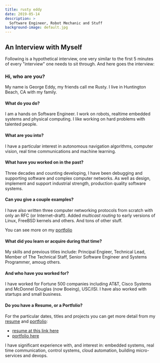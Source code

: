 ```yaml
---
title: rusty eddy
date: 2019-05-14
description: >
  Software Engineer, Robot Mechanic and Stuff
background-image: default.jpg
---
```


## An Interview with Myself

Following is a hypothetical interview, one very similar to the first
5 minutes of every "interview" one needs to sit through.  And here
goes the interview:

### Hi, who are you?

My name is George Eddy, my friends call me Rusty.  I live in
Huntington Beach, CA with my family.

#### What do you do?

I am a hands on Software Engineer.  I work on robots, realtime
embedded systems and physical computing.  I like working on hard
problems with talented people.

#### What are you into?
I have a particular interest in autonomous navigation algorithms,
 computer vision, real time communications and machine learning.

#### What have you worked on in the past?
Three decades and counting developing, I have been debugging and
supporting software and complex computer networks.  As well as design,
implement and support industrial strength, production quality software
systems.

#### Can you give a couple examples?

I have also written three computer networking protocols from scratch
with only an RFC (or Internet-draft).  Added _multicast routing_ to
early versions of Linux, FreeBSD kernels and others.  And tons of
other stuff.

You can see more on my [portfolio](/portfolio)

#### What did you learn or acquire during that time?

My skills and previous titles include: Principal Engieer,
Technical Lead, Member of The Technical Staff, Senior Software
Engineer and Systems Programmer, amoug others.

#### And who have you worked for?
I have worked for Fortune 500 companies including AT&T, Cisco Systems
and McDonnel Douglas (now Boeing), USC/ISI.  I have also worked with
startups and small business.

#### Do you have a Resume, or a Portfolio?

For the particular dates, titles and projects you can get more detail
from my [resume](http://resume.rustyeddy.com) and 
[portfolio](http://portfolio.rustyeddy.com):

- [resume at this link here](http://rustyeddy.com/resume)
- [portfolio here](http://rustyeddy.com/portfolio
)

I have significant experience with, and interest in: embedded systems,
real time communication, control systems, cloud automation,
building micro-services and devops.


